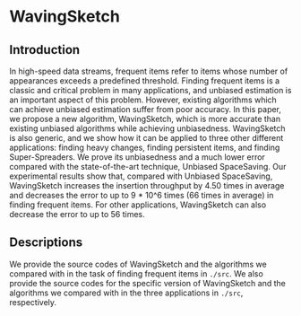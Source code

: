 # WavingSketch

## Introduction

In high-speed data streams, frequent items refer to items whose number of appearances exceeds a predefined threshold. Finding frequent items is a classic and critical problem in many applications, and unbiased estimation is an important aspect of this problem. However, existing algorithms which can achieve unbiased estimation suffer from poor accuracy. In this paper, we propose a new algorithm, WavingSketch, which is more accurate than existing unbiased algorithms while achieving unbiasedness. WavingSketch is also generic, and we show how it can be applied to three other different applications: finding heavy changes, finding persistent items, and finding Super-Spreaders.	We prove its unbiasedness and a much lower error compared with the state-of-the-art technique, Unbiased SpaceSaving. Our experimental results show that, compared with Unbiased SpaceSaving, WavingSketch increases the insertion throughput by 4.50 times in average and decreases the error to up to 9 * 10^6 times (66 times in average) in finding frequent items. For other applications, WavingSketch can also decrease the error to up to 56 times.

## Descriptions

We provide the source codes of WavingSketch and the algorithms we compared with in the task of finding frequent items in `./src`. We also provide the source codes for the specific version of WavingSketch and the algorithms we compared with in the three applications in `./src`, respectively.

